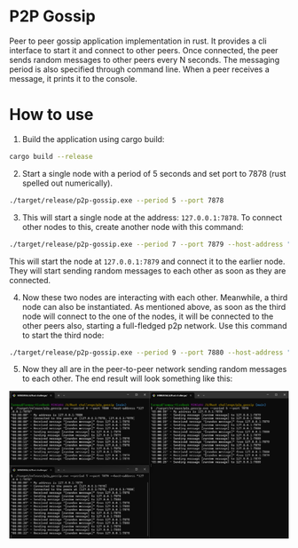 # P2P Gossip

Peer to peer gossip application implementation in rust. It provides a cli interface to start it and connect to other peers. Once connected, the peer sends random messages to other peers every N seconds. The messaging period is also specified through command line. When a peer receives a message, it prints it to the console.

# How to use

1. Build the application using cargo build:
```bash
cargo build --release
```

2. Start a single node with a period of 5 seconds and set port to 7878 (rust spelled out numerically).
```bash
./target/release/p2p-gossip.exe --period 5 --port 7878
```

3. This will start a single node at the address: ```127.0.0.1:7878```. To connect other nodes to this, create another node with this command:
```bash
./target/release/p2p-gossip.exe --period 7 --port 7879 --host-address "127.0.0.1:7878"
```

This will start the node at ```127.0.0.1:7879``` and connect it to the earlier node. They will start sending random messages to each other as soon as they are connected.

4. Now these two nodes are interacting with each other. Meanwhile, a third node can also be instantiated. As mentioned above, as soon as the third node will connect to the one of the nodes, it will be connected to the other peers also, starting a full-fledged p2p network. Use this command to start the third node:
```bash
./target/release/p2p-gossip.exe --period 9 --port 7880 --host-address "127.0.0.1:7878"
```

5. Now they all are in the peer-to-peer network sending random messages to each other. The end result will look something like this:

![peer-to-peer network between three nodes](./p2p-example.png)